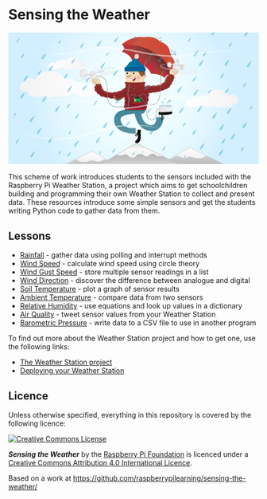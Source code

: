 # Sensing the Weather

![Sensing the weather cover image](cover.png)

This scheme of work introduces students to the sensors included with the Raspberry Pi Weather Station, a project which aims to get schoolchildren building and programming their own Weather Station to collect and present data. These resources introduce some simple sensors and get the students writing Python code to gather data from them. 

## Lessons

- [Rainfall](rainfall/lesson.md) - gather data using polling and interrupt methods
- [Wind Speed](wind_speed/lesson.md) - calculate wind speed using circle theory
- [Wind Gust Speed](wind_gust_speed/lesson.md) - store multiple sensor readings in a list
- [Wind Direction](wind_direction/lesson.md) - discover the difference between analogue and digital
- [Soil Temperature](soil_temperature/lesson.md) - plot a graph of sensor results
- [Ambient Temperature](ambient_temperature/lesson.md) - compare data from two sensors
- [Relative Humidity](relative_humidity/lesson.md) - use equations and look up values in a dictionary
- [Air Quality](air_quality/lesson.md) - tweet sensor values from your Weather Station
- [Barometric Pressure](barometric_pressure/lesson.md) - write data to a CSV file to use in another program




To find out more about the Weather Station project and how to get one, use the following links:

- [The Weather Station project](http://www.raspberrypi.org/school-weather-station-project/) 
- [Deploying your Weather Station](https://www.raspberrypi.org/learning/weather-station-guide) 



## Licence

Unless otherwise specified, everything in this repository is covered by the following licence:

[![Creative Commons License](http://i.creativecommons.org/l/by-sa/4.0/88x31.png)](http://creativecommons.org/licenses/by-sa/4.0/)

***Sensing the Weather*** by the [Raspberry Pi Foundation](http://www.raspberrypi.org) is licenced under a [Creative Commons Attribution 4.0 International Licence](http://creativecommons.org/licenses/by-sa/4.0/).

Based on a work at https://github.com/raspberrypilearning/sensing-the-weather/
